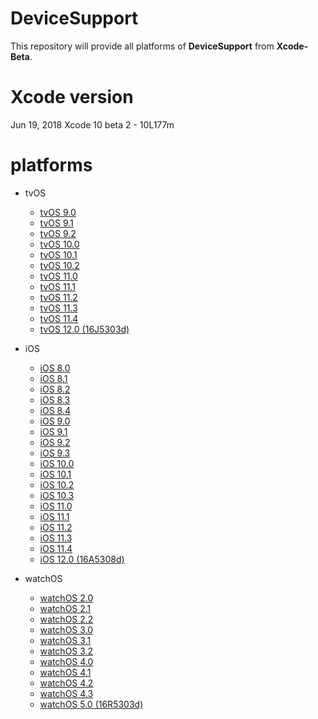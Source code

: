 # DeviceSupport

This repository will provide all platforms of **DeviceSupport** from **Xcode-Beta**.

# Xcode version
Jun 19, 2018
Xcode 10 beta 2 - 10L177m

# platforms

- tvOS
	- [tvOS 9.0](https://github.com/iOSTaiwan/DeviceSupport/tree/master/AppleTVOS.platform/9.0)
	- [tvOS 9.1](https://github.com/iOSTaiwan/DeviceSupport/tree/master/AppleTVOS.platform/9.1)
	- [tvOS 9.2](https://github.com/iOSTaiwan/DeviceSupport/tree/master/AppleTVOS.platform/9.2)
	- [tvOS 10.0](https://github.com/iOSTaiwan/DeviceSupport/tree/master/AppleTVOS.platform/10.0)
	- [tvOS 10.1](https://github.com/iOSTaiwan/DeviceSupport/tree/master/AppleTVOS.platform/10.1)
	- [tvOS 10.2](https://github.com/iOSTaiwan/DeviceSupport/tree/master/AppleTVOS.platform/10.2)
	- [tvOS 11.0](https://github.com/iOSTaiwan/DeviceSupport/tree/master/AppleTVOS.platform/11.0)
	- [tvOS 11.1](https://github.com/iOSTaiwan/DeviceSupport/tree/master/AppleTVOS.platform/11.1)
	- [tvOS 11.2](https://github.com/iOSTaiwan/DeviceSupport/tree/master/AppleTVOS.platform/11.2)
	- [tvOS 11.3](https://github.com/iOSTaiwan/DeviceSupport/tree/master/AppleTVOS.platform/11.3)
	- [tvOS 11.4](https://github.com/iOSTaiwan/DeviceSupport/tree/master/AppleTVOS.platform/11.4)
	- [tvOS 12.0 (16J5303d)](https://github.com/iOSTaiwan/DeviceSupport/tree/master/AppleTVOS.platform/12.0%20(16J5303d))

- iOS
	- [iOS 8.0](https://github.com/iOSTaiwan/DeviceSupport/tree/master/iPhoneOS.platform/8.0)
	- [iOS 8.1](https://github.com/iOSTaiwan/DeviceSupport/tree/master/iPhoneOS.platform/8.1)
	- [iOS 8.2](https://github.com/iOSTaiwan/DeviceSupport/tree/master/iPhoneOS.platform/8.2)
	- [iOS 8.3](https://github.com/iOSTaiwan/DeviceSupport/tree/master/iPhoneOS.platform/8.3)
	- [iOS 8.4](https://github.com/iOSTaiwan/DeviceSupport/tree/master/iPhoneOS.platform/8.4)
	- [iOS 9.0](https://github.com/iOSTaiwan/DeviceSupport/tree/master/iPhoneOS.platform/9.0)
	- [iOS 9.1](https://github.com/iOSTaiwan/DeviceSupport/tree/master/iPhoneOS.platform/9.1)
	- [iOS 9.2](https://github.com/iOSTaiwan/DeviceSupport/tree/master/iPhoneOS.platform/9.2)
	- [iOS 9.3](https://github.com/iOSTaiwan/DeviceSupport/tree/master/iPhoneOS.platform/9.3)
	- [iOS 10.0](https://github.com/iOSTaiwan/DeviceSupport/tree/master/iPhoneOS.platform/10.0)
	- [iOS 10.1](https://github.com/iOSTaiwan/DeviceSupport/tree/master/iPhoneOS.platform/10.1)
	- [iOS 10.2](https://github.com/iOSTaiwan/DeviceSupport/tree/master/iPhoneOS.platform/10.2)
	- [iOS 10.3](https://github.com/iOSTaiwan/DeviceSupport/tree/master/iPhoneOS.platform/10.3)
	- [iOS 11.0](https://github.com/iOSTaiwan/DeviceSupport/tree/master/iPhoneOS.platform/11.0)
	- [iOS 11.1](https://github.com/iOSTaiwan/DeviceSupport/tree/master/iPhoneOS.platform/11.1)
	- [iOS 11.2](https://github.com/iOSTaiwan/DeviceSupport/tree/master/iPhoneOS.platform/11.2)
	- [iOS 11.3](https://github.com/iOSTaiwan/DeviceSupport/tree/master/iPhoneOS.platform/11.3)
	- [iOS 11.4](https://github.com/iOSTaiwan/DeviceSupport/tree/master/iPhoneOS.platform/11.4)
	- [iOS 12.0 (16A5308d)](https://github.com/iOSTaiwan/DeviceSupport/tree/master/iPhoneOS.platform/12.0%20(16A5308d))

- watchOS
	- [watchOS 2.0](https://github.com/iOSTaiwan/DeviceSupport/tree/master/WatchOS.platform/2.0)
	- [watchOS 2.1](https://github.com/iOSTaiwan/DeviceSupport/tree/master/WatchOS.platform/2.1)
	- [watchOS 2.2](https://github.com/iOSTaiwan/DeviceSupport/tree/master/WatchOS.platform/2.2)
	- [watchOS 3.0](https://github.com/iOSTaiwan/DeviceSupport/tree/master/WatchOS.platform/3.0)
	- [watchOS 3.1](https://github.com/iOSTaiwan/DeviceSupport/tree/master/WatchOS.platform/3.1)
	- [watchOS 3.2](https://github.com/iOSTaiwan/DeviceSupport/tree/master/WatchOS.platform/3.2)
	- [watchOS 4.0](https://github.com/iOSTaiwan/DeviceSupport/tree/master/WatchOS.platform/4.0)
	- [watchOS 4.1](https://github.com/iOSTaiwan/DeviceSupport/tree/master/WatchOS.platform/4.1)
	- [watchOS 4.2](https://github.com/iOSTaiwan/DeviceSupport/tree/master/WatchOS.platform/4.2)
	- [watchOS 4.3](https://github.com/iOSTaiwan/DeviceSupport/tree/master/WatchOS.platform/4.3)
	- [watchOS 5.0 (16R5303d)](https://github.com/iOSTaiwan/DeviceSupport/tree/master/WatchOS.platform/5.0%20(16R5303d))
